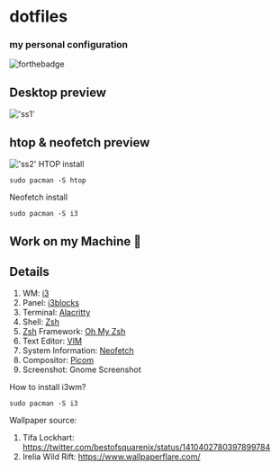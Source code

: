 # dotfiles
### my personal configuration
![forthebadge](https://forthebadge.com/images/badges/powered-by-black-magic.svg)

## Desktop preview
!['ss1'](https://raw.githubusercontent.com/sarzatmeniye/dotfiles/main/screenshots/sss.png)

## htop & neofetch preview
!['ss2'](https://raw.githubusercontent.com/sarzatmeniye/dotfiles/main/screenshots/sss2.jpg)
HTOP install
```
sudo pacman -S htop

```

Neofetch install
```
sudo pacman -S i3

```


## Work on my Machine 💯
## Details
1. WM: [i3](https://i3wm.org/)
2. Panel: [i3blocks](https://vivien.github.io/i3blocks/)
3. Terminal: [Alacritty](https://github.com/alacritty/alacritty)
4. Shell: [Zsh](https://www.zsh.org/)
5. [Zsh](https://www.zsh.org/) Framework: [Oh My Zsh](https://ohmyz.sh/)
6. Text Editor: [VIM](https://www.vim.org)
7. System Information: [Neofetch](https://github.com/dylanaraps/neofetch)
8. Compositor: [Picom](https://github.com/yshui/picom)
9. Screenshot: Gnome Screenshot

How to install i3wm?
```
sudo pacman -S i3

```

Wallpaper source:
1. Tifa Lockhart: https://twitter.com/bestofsquarenix/status/1410402780397899784
2. Irelia Wild Rift: https://www.wallpaperflare.com/
